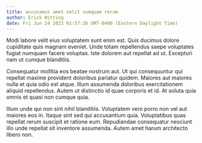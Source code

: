 ```yaml
---
title: accusamus amet velit numquam rerum
author: Erick Witting
date: Fri Jun 24 2022 01:57:26 GMT-0400 (Eastern Daylight Time)
---
```

Modi labore velit eius voluptatem sunt enim est. Quis ducimus dolore cupiditate quis magnam eveniet. Unde totam repellendus saepe voluptates fugiat numquam facere voluptas. Iste dolorem aut repellat ad ut. Excepturi nam ut cumque blanditiis.

 Consequatur mollitia eos beatae nostrum aut. Ut qui consequuntur qui repellat maxime provident doloribus pariatur quidem. Maiores aut maiores nulla et quia odio est atque. Illum assumenda doloribus exercitationem aliquid repellendus. Autem ut distinctio id quae corporis et id. At soluta quia omnis et quasi non cumque quia.

 Illum unde qui non sint nihil blanditiis. Voluptatem vero porro non vel aut maiores eos in. Itaque sint sed qui accusantium quia. Voluptatibus quas repellat rerum suscipit et ratione eum. Repudiandae consequatur nesciunt illo unde repellat sit inventore assumenda. Autem amet harum architecto libero non.